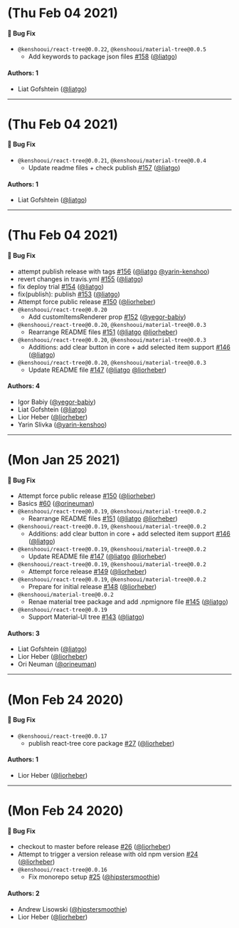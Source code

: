 # (Thu Feb 04 2021)

#### 🐛  Bug Fix

- `@kenshooui/react-tree@0.0.22`, `@kenshooui/material-tree@0.0.5`
  - Add keywords to package json files [#158](https://github.com/kenshoo/react-tree/pull/158) ([@liatgo](https://github.com/liatgo))

#### Authors: 1

- Liat Gofshtein ([@liatgo](https://github.com/liatgo))

---

# (Thu Feb 04 2021)

#### 🐛  Bug Fix

- `@kenshooui/react-tree@0.0.21`, `@kenshooui/material-tree@0.0.4`
  - Update readme files + check publish [#157](https://github.com/kenshoo/react-tree/pull/157) ([@liatgo](https://github.com/liatgo))

#### Authors: 1

- Liat Gofshtein ([@liatgo](https://github.com/liatgo))

---

# (Thu Feb 04 2021)

#### 🐛  Bug Fix

- attempt publish release with tags [#156](https://github.com/kenshoo/react-tree/pull/156) ([@liatgo](https://github.com/liatgo) [@yarin-kenshoo](https://github.com/yarin-kenshoo))
- revert changes in travis.yml [#155](https://github.com/kenshoo/react-tree/pull/155) ([@liatgo](https://github.com/liatgo))
- fix deploy trial [#154](https://github.com/kenshoo/react-tree/pull/154) ([@liatgo](https://github.com/liatgo))
- fix(publish): publish [#153](https://github.com/kenshoo/react-tree/pull/153) ([@liatgo](https://github.com/liatgo))
- Attempt force public release [#150](https://github.com/kenshoo/react-tree/pull/150) ([@liorheber](https://github.com/liorheber))
- `@kenshooui/react-tree@0.0.20`
  - Add customItemsRenderer prop [#152](https://github.com/kenshoo/react-tree/pull/152) ([@yegor-babiy](https://github.com/yegor-babiy))
- `@kenshooui/react-tree@0.0.20`, `@kenshooui/material-tree@0.0.3`
  - Rearrange README files [#151](https://github.com/kenshoo/react-tree/pull/151) ([@liatgo](https://github.com/liatgo) [@liorheber](https://github.com/liorheber))
- `@kenshooui/react-tree@0.0.20`, `@kenshooui/material-tree@0.0.3`
  - Additions: add clear button in core + add selected item support [#146](https://github.com/kenshoo/react-tree/pull/146) ([@liatgo](https://github.com/liatgo))
- `@kenshooui/react-tree@0.0.20`, `@kenshooui/material-tree@0.0.3`
  - Update README file [#147](https://github.com/kenshoo/react-tree/pull/147) ([@liatgo](https://github.com/liatgo) [@liorheber](https://github.com/liorheber))

#### Authors: 4

- Igor Babiy ([@yegor-babiy](https://github.com/yegor-babiy))
- Liat Gofshtein ([@liatgo](https://github.com/liatgo))
- Lior Heber ([@liorheber](https://github.com/liorheber))
- Yarin Slivka ([@yarin-kenshoo](https://github.com/yarin-kenshoo))

---

# (Mon Jan 25 2021)

#### 🐛  Bug Fix

- Attempt force public release [#150](https://github.com/kenshoo/react-tree/pull/150) ([@liorheber](https://github.com/liorheber))
- Basics [#60](https://github.com/kenshoo/react-tree/pull/60) ([@orineuman](https://github.com/orineuman))
- `@kenshooui/react-tree@0.0.19`, `@kenshooui/material-tree@0.0.2`
  - Rearrange README files [#151](https://github.com/kenshoo/react-tree/pull/151) ([@liatgo](https://github.com/liatgo) [@liorheber](https://github.com/liorheber))
- `@kenshooui/react-tree@0.0.19`, `@kenshooui/material-tree@0.0.2`
  - Additions: add clear button in core + add selected item support [#146](https://github.com/kenshoo/react-tree/pull/146) ([@liatgo](https://github.com/liatgo))
- `@kenshooui/react-tree@0.0.19`, `@kenshooui/material-tree@0.0.2`
  - Update README file [#147](https://github.com/kenshoo/react-tree/pull/147) ([@liatgo](https://github.com/liatgo) [@liorheber](https://github.com/liorheber))
- `@kenshooui/react-tree@0.0.19`, `@kenshooui/material-tree@0.0.2`
  - Attempt force release [#149](https://github.com/kenshoo/react-tree/pull/149) ([@liorheber](https://github.com/liorheber))
- `@kenshooui/react-tree@0.0.19`, `@kenshooui/material-tree@0.0.2`
  - Prepare for initial release [#148](https://github.com/kenshoo/react-tree/pull/148) ([@liorheber](https://github.com/liorheber))
- `@kenshooui/material-tree@0.0.2`
  - Renae material tree package and add .npmignore file [#145](https://github.com/kenshoo/react-tree/pull/145) ([@liatgo](https://github.com/liatgo))
- `@kenshooui/react-tree@0.0.19`
  - Support Material-UI tree [#143](https://github.com/kenshoo/react-tree/pull/143) ([@liatgo](https://github.com/liatgo))

#### Authors: 3

- Liat Gofshtein ([@liatgo](https://github.com/liatgo))
- Lior Heber ([@liorheber](https://github.com/liorheber))
- Ori Neuman ([@orineuman](https://github.com/orineuman))

---

# (Mon Feb 24 2020)

#### 🐛  Bug Fix

- `@kenshooui/react-tree@0.0.17`
  - publish react-tree core package [#27](https://github.com/kenshoo/react-tree/pull/27) ([@liorheber](https://github.com/liorheber))

#### Authors: 1

- Lior Heber ([@liorheber](https://github.com/liorheber))

---

# (Mon Feb 24 2020)

#### 🐛  Bug Fix

- checkout to master before release [#26](https://github.com/kenshoo/react-tree/pull/26) ([@liorheber](https://github.com/liorheber))
- Attempt to trigger a version release with old npm version [#24](https://github.com/kenshoo/react-tree/pull/24) ([@liorheber](https://github.com/liorheber))
- `@kenshooui/react-tree@0.0.16`
  - Fix monorepo setup [#25](https://github.com/kenshoo/react-tree/pull/25) ([@hipstersmoothie](https://github.com/hipstersmoothie))

#### Authors: 2

- Andrew Lisowski ([@hipstersmoothie](https://github.com/hipstersmoothie))
- Lior Heber ([@liorheber](https://github.com/liorheber))